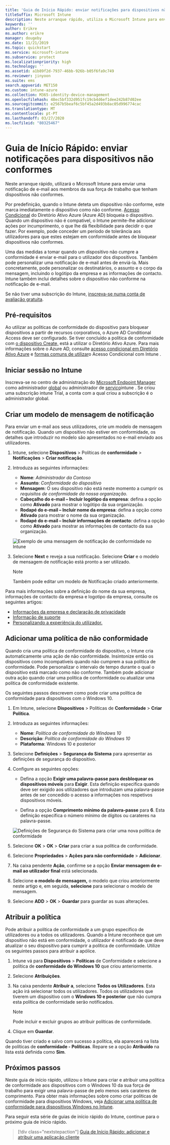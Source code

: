 ```yaml
---
title: 'Guia de Início Rápido: enviar notificações para dispositivos não conformes'
titleSuffix: Microsoft Intune
description: Neste arranque rápido, utiliza o Microsoft Intune para enviar notificações de e-mail para dispositivos não conformes.
keywords: ''
author: Erikre
ms.author: erikre
manager: dougeby
ms.date: 11/21/2019
ms.topic: quickstart
ms.service: microsoft-intune
ms.subservice: protect
ms.localizationpriority: high
ms.technology: ''
ms.assetid: a1b89f2d-7937-46bb-926b-b05f6fa9c749
ms.reviewer: jinyoon
ms.suite: ems
search.appverid: MET150
ms.custom: intune-azure
ms.collection: M365-identity-device-management
ms.openlocfilehash: 48ec5bf332d951fc19cb4d6ef1dee242b87d02ee
ms.sourcegitcommit: e2567b5beaf6c5bf45a2d493b8ac05d996774cac
ms.translationtype: MT
ms.contentlocale: pt-PT
ms.lasthandoff: 03/27/2020
ms.locfileid: "80325467"
---
```

# <a name="quickstart-send-notifications-to-noncompliant-devices"></a>Guia de Início Rápido: enviar notificações para dispositivos não conformes

Neste arranque rápido, utilizará o Microsoft Intune para enviar uma notificação de e-mail aos membros da sua força de trabalho que tenham dispositivos não conformes.

Por predefinição, quando o Intune deteta um dispositivo não conforme, este marca imediatamente o dispositivo como não conforme. [Acesso Condicional](https://docs.microsoft.com/azure/active-directory/active-directory-conditional-access-azure-portal) do Diretório Ativo Azure (Azure AD) bloqueia o dispositivo. Quando um dispositivo não é compatível, o Intune permite-lhe adicionar ações por incumprimento, o que lhe dá flexibilidade para decidir o que fazer. Por exemplo, pode conceder um período de tolerância aos utilizadores para que estes estejam em conformidade antes de bloquear dispositivos não conformes.

Uma das medidas a tomar quando um dispositivo não cumpre a conformidade é enviar e-mail para o utilizador dos dispositivos. Também pode personalizar uma notificação de e-mail antes de enviá-la. Mais concretamente, pode personalizar os destinatários, o assunto e o corpo da mensagem, incluindo o logótipo da empresa e as informações de contacto. Intune também inclui detalhes sobre o dispositivo não conforme na notificação de e-mail.

Se não tiver uma subscrição do Intune, [inscreva-se numa conta de avaliação gratuita](../fundamentals/free-trial-sign-up.md).

## <a name="prerequisites"></a>Pré-requisitos

Ao utilizar as políticas de conformidade do dispositivo para bloquear dispositivos a partir de recursos corporativos, o Azure AD Conditional Access deve ser configurado. Se tiver concluído a política de conformidade com [o dispositivo Create,](quickstart-set-password-length-android.md) está a utilizar o Diretório Ativo Azure. Para mais informações sobre o Azure AD, consulte [acesso condicional em Diretório Ativo Azure](https://docs.microsoft.com/azure/active-directory/active-directory-conditional-access-azure-portal) e [formas comuns de utilizar](../protect/conditional-access-intune-common-ways-use.md)o Acesso Condicional com Intune .

## <a name="sign-in-to-intune"></a>Iniciar sessão no Intune

Inscreva-se no centro de administração do [Microsoft Endpoint Manager](https://go.microsoft.com/fwlink/?linkid=2109431) como administrador [global](../fundamentals/users-add.md#types-of-administrators) ou administrador de [serviço](../fundamentals/users-add.md#types-of-administrators)intune . Se criou uma subscrição intune Trial, a conta com a qual criou a subscrição é o administrador global.

## <a name="create-a-notification-message-template"></a>Criar um modelo de mensagem de notificação

Para enviar um e-mail aos seus utilizadores, crie um modelo de mensagem de notificação. Quando um dispositivo não estiver em conformidade, os detalhes que introduzir no modelo são apresentados no e-mail enviado aos utilizadores.

1. Intune, selecione **Dispositivos** > Políticas de **conformidade** > **Notificações** > **Criar notificação**.
2. Introduza as seguintes informações:

   - **Nome**: *Administrador da Contoso*
   - **Assunto**: *Conformidade do dispositivo*
   - **Mensagem**: O seu dispositivo não está neste momento a cumprir os *requisitos de conformidade da nossa organização.*
   - **Cabeçalho do e-mail – Incluir logótipo da empresa**: defina a opção como **Ativado** para mostrar o logótipo da sua organização.
   - **Rodapé do e-mail – Incluir nome da empresa**: defina a opção como **Ativado** para mostrar o nome da sua organização.
   - **Rodapé do e-mail – Incluir informações de contacto**: defina a opção como **Ativado** para mostrar as informações de contacto da sua organização.

   ![Exemplo de uma mensagem de notificação de conformidade no Intune](./media/quickstart-send-notification/quickstart-send-notification-01.png)

3. Selecione **Next** e reveja a sua notificação. Selecione **Criar** e o modelo de mensagem de notificação está pronto a ser utilizado.

   > [!NOTE]
   > Também pode editar um modelo de Notificação criado anteriormente.

Para mais informações sobre a definição do nome da sua empresa, informações de contacto da empresa e logotipo da empresa, consulte os seguintes artigos:

- [Informações da empresa e declaração de privacidade](../apps/company-portal-app.md#configuration)
- [Informação de suporte](../apps/company-portal-app.md#support-information)
- [Personalizando a experiência do utilizador.](../apps/company-portal-app.md#customizing-the-user-experience)

## <a name="add-a-noncompliance-policy"></a>Adicionar uma política de não conformidade

Quando cria uma política de conformidade do dispositivo, o Intune cria automaticamente uma ação de não conformidade. Insintonize então os dispositivos como incompatíveis quando não cumprem a sua política de conformidade. Pode personalizar o intervalo de tempo durante o qual o dispositivo está marcado como não conforme. Também pode adicionar outra ação quando criar uma política de conformidade ou atualizar uma política de conformidade existente.

Os seguintes passos descrevem como pode criar uma política de conformidade para dispositivos com o Windows 10.

1. Em Intune, selecione **Dispositivos** > Políticas de **Conformidade** > **Criar Política**.

2. Introduza as seguintes informações:

   - **Nome**: *Política de conformidade do Windows 10*
   - **Descrição**: *Política de conformidade do Windows 10*
   - **Plataforma**: Windows 10 e posterior

3. Selecione **Definições** > **Segurança do Sistema** para apresentar as definições de segurança do dispositivo.

4. Configure as seguintes opções:

   - Defina a opção **Exigir uma palavra-passe para desbloquear os dispositivos móveis** para **Exigir**. Esta definição especifica quando deve ser exigido aos utilizadores que introduzam uma palavra-passe antes de ser concedido o acesso a informações nos respetivos dispositivos móveis.

   - Defina a opção **Comprimento mínimo da palavra-passe** para **6**. Esta definição especifica o número mínimo de dígitos ou carateres na palavra-passe.

   ![Definições de Segurança do Sistema para criar uma nova política de conformidade](./media/quickstart-send-notification/system-security-settings-01.png)

5. Selecione **OK** > **OK** > **Criar** para criar a sua política de conformidade.

6. Selecione **Propriedades** > **Ações para não conformidade** > **Adicionar**.

7. Na caixa pendente **Ação**, confirme se a opção **Enviar mensagem de e-mail ao utilizador final** está selecionada.

8. Selecione **o modelo de mensagem,** o modelo que criou anteriormente neste artigo e, em seguida, **selecione** para selecionar o modelo de mensagem.

9. Selecione **ADD** > **OK** > **Guardar** para guardar as suas alterações.

## <a name="assign-the-policy"></a>Atribuir a política

Pode atribuir a política de conformidade a um grupo específico de utilizadores ou a todos os utilizadores. Quando a Intune reconhece que um dispositivo não está em conformidade, o utilizador é notificado de que deve atualizar o seu dispositivo para cumprir a política de conformidade. Utilize os seguintes passos para atribuir a apólice.

1. Intune vá para **Dispositivos** > **Políticas** de Conformidade e selecione a política de **conformidade do Windows 10** que criou anteriormente.

2. Selecione **Atribuições**.

3. Na caixa pendente **Atribuir a**, selecione **Todos os Utilizadores**. Esta ação irá selecionar todos os utilizadores. Todos os utilizadores que tiverem um dispositivo com o **Windows 10 e posterior** que não cumpra esta política de conformidade serão notificados.

    > [!NOTE]
    > Pode incluir e excluir grupos ao atribuir políticas de conformidade.

4. Clique em **Guardar**.

Quando tiver criado e salvo com sucesso a política, ela aparecerá na lista de políticas de **conformidade - Políticas**. Repare se a opção **Atribuído** na lista está definida como **Sim**.

## <a name="next-steps"></a>Próximos passos

Neste guia de início rápido, utilizou o Intune para criar e atribuir uma política de conformidade aos dispositivos com o Windows 10 da sua força de trabalho para exigir uma palavra-passe de pelo menos seis carateres de comprimento. Para obter mais informações sobre como criar políticas de conformidade para dispositivos Windows, veja [Adicionar uma política de conformidade para dispositivos Windows no Intune](compliance-policy-create-windows.md).

Para seguir esta série de guias de início rápido do Intune, continue para o próximo guia de início rápido.

> [!div class="nextstepaction"]
> [Guia de Início Rápido: adicionar e atribuir uma aplicação cliente](../apps/quickstart-add-assign-app.md)

